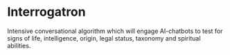 Interrogatron
============

Intensive conversational algorithm which will engage AI-chatbots to test for signs of life, intelligence, origin, legal status, taxonomy and spiritual abilities.

